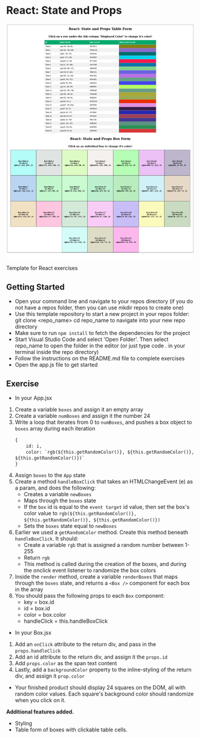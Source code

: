# React: State and Props

![React State and Props](/ReactStateAndProps-Boxes.png?raw=true "React State and Props - Boxes")

Template for React exercises

## Getting Started

- Open your command line and navigate to your repos directory (if you do not have a repos folder, then you can use mkdir repos to create one)
- Use this template repository to start a new project in your repos folder: git clone <repo_name>
  cd repo_name to navigate into your new repo directory
- Make sure to run `npm install` to fetch the dependencies for the project
- Start Visual Studio Code and select 'Open Folder'. Then select repo_name to open the folder in the editor (or just type code . in your terminal inside the repo directory)
- Follow the instructions on the README.md file to complete exercises
- Open the app.js file to get started

## Exercise

- In your App.jsx

1. Create a variable `boxes` and assign it an empty array
2. Create a variable `numBoxes` and assign it the number 24
3. Write a loop that iterates from 0 to `numBoxes`, and pushes a box object to `boxes` array during each iteration
   ```
   {
       id: i,
       color: `rgb(${this.getRandomColor()}, ${this.getRandomColor()}, ${this.getRandomColor()})`
   }
   ```
4. Assign `boxes` to the `App` state
5. Create a method `handleBoxClick` that takes an HTMLChangeEvent (e) as a param, and does the following:
   - Creates a variable `newBoxes`
   - Maps through the `boxes` state
   - If the `box` id is equal to the `event target` id value, then set the box's color value to `rgb(${this.getRandomColor()}, ${this.getRandomColor()}, ${this.getRandomColor()})`
   - Sets the `boxes` state equal to `newBoxes`
6. Earlier we used a `getRandomColor` method. Create this method beneath `handleBoxClick`. It should:
   - Create a variable `rgb` that is assigned a random number between 1-255
   - Return `rgb`
   - This method is called during the creation of the boxes, and during the onclick event listener to randomize the box colors
7. Inside the `render` method, create a variable `renderBoxes` that maps through the `boxes` state, and returns a `<Box />` component for each box in the array
8. You should pass the following props to each `Box` component:
   - key = box.id
   - id = box.id
   - color = box.color
   - handleClick = this.handleBoxClick

- In your Box.jsx

1. Add an `onClick` attribute to the return div, and pass in the `props.handleClick`
2. Add an id attribute to the return div, and assign it the `props.id`
3. Add `props.color` as the span text content
4. Lastly, add a `backgroundColor` property to the inline-styling of the return div, and assign it `prop.color`

- Your finished product should display 24 squares on the DOM, all with random color values. Each square's background color should randomize when you click on it.

__Additional features added.__
   - Styling
   - Table form of boxes with clickable table cells.